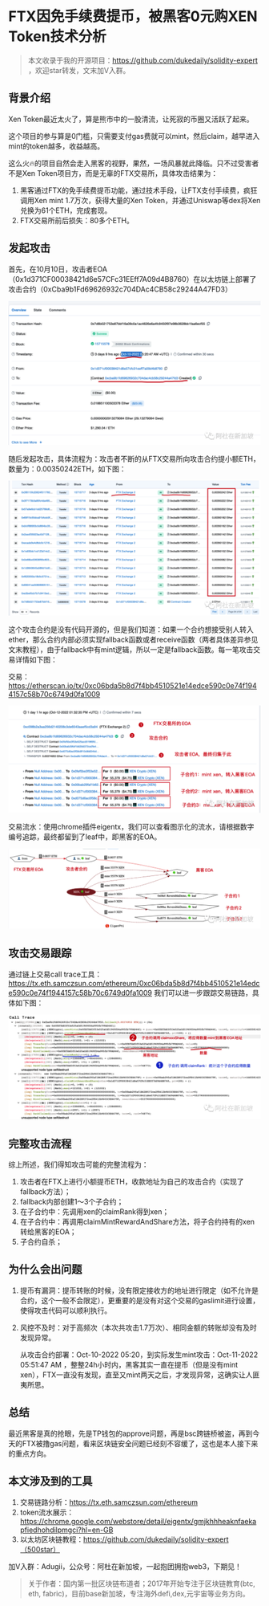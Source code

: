 # FTX因免手续费提币，被黑客0元购XEN Token技术分析

> 本文收录于我的开源项目：https://github.com/dukedaily/solidity-expert ，欢迎star转发，文末加V入群。



## 背景介绍

Xen Token最近太火了，算是熊市中的一股清流，让死寂的币圈又活跃了起来。

这个项目的参与算是0门槛，只需要支付gas费就可以mint，然后claim，越早进入mint的token越多，收益越高。

这么火🔥的项目自然会走入黑客的视野，果然，一场风暴就此降临。只不过受害者不是Xen Token项目方，而是无辜的FTX交易所，具体攻击结果为：

1. 黑客通过FTX的免手续费提币功能，通过技术手段，让FTX支付手续费，疯狂调用Xen mint 1.7万次，获得大量的Xen Token，并通过Uniswap等dex将Xen兑换为61个ETH，完成套现。
2. FTX交易所前后损失：80多个ETH。



## 发起攻击

首先，在10月10日，攻击者EOA（0x1d371CF00038421d6e57CFc31EEff7A09d4B8760）在以太坊链上部署了攻击合约（0xCba9b1Fd69626932c704DAc4CB58c29244A47FD3）

![image-20221014004119421](assets/image-20221014004119421.png)

随后发起攻击，具体流程为：攻击者不断的从FTX交易所向攻击合约提小额ETH，数量为：0.00350242ETH，如下图：

![image-20221014004310723](assets/image-20221014004310723.png)

这个攻击合约是没有代码开源的，但是我们知道：如果一个合约想接受别人转入ether，那么合约内部必须实现fallback函数或者receive函数（两者具体差异参见文末教程），由于fallback中有mint逻辑，所以一定是fallback函数。每一笔攻击交易详情如下图：

交易：https://etherscan.io/tx/0xc06bda5b8d7f4bb4510521e14edce590c0e74f1944157c58b70c6749d0fa1009

![image-20221014004134405](assets/image-20221014004134405.png)

交易流水：使用chrome插件eigentx，我们可以查看图示化的流水，请根据数字编号追踪，最终都留到了leaf中，即黑客的EOA。

![image-20221014004144529](assets/image-20221014004144529.png)



## 攻击交易跟踪

通过链上交易call trace工具：https://tx.eth.samczsun.com/ethereum/0xc06bda5b8d7f4bb4510521e14edce590c0e74f1944157c58b70c6749d0fa1009   我们可以进一步跟踪交易链路，具体如下图：

![image-20221014004332664](assets/image-20221014004332664.png)



## 完整攻击流程

综上所述，我们得知攻击可能的完整流程为：

1. 攻击者在FTX上进行小额提币ETH，收款地址为自己的攻击合约（实现了fallback方法）；
2. fallback内部创建1～3个子合约；
3. 在子合约中：先调用xen的claimRank得到xen；
4. 在子合约中：再调用claimMintRewardAndShare方法，将子合约持有的xen转给黑客的EOA；
5. 子合约自杀；



## 为什么会出问题

1. 提币有漏洞：提币转账的时候，没有限定接收方的地址进行限定（如不允许是合约，这个一般不会限定），更重要的是没有对这个交易的gaslimit进行设置，使得攻击代码可以顺利执行。

   

2. 风控不及时：对于高频次（本次共攻击1.7万次）、相同金额的转账却没有及时发现异常。

   从攻击合约部署：Oct-10-2022 05:20，到实际发生mint攻击：Oct-11-2022 05:51:47 AM ，整整24h小时内，黑客其实一直在提币（但是没有mint xen），FTX一直没有发现，直至又mint两天之后，才发现异常，这确实让人匪夷所思。



## 总结

最近黑客是真的抢眼，先是TP钱包的approve问题，再是bsc跨链桥被盗，再到今天的FTX被撸gas问题，看来区块链安全问题已经刻不容缓了，这也是本人接下来的重点方向。



## 本文涉及到的工具

1. 交易链路分析：https://tx.eth.samczsun.com/ethereum
2. token流水展示：https://chrome.google.com/webstore/detail/eigentx/gmjkhhheaknfaekapfiedhohdilpmgci?hl=en-GB
3. 以太坊区块链教程：https://github.com/dukedaily/solidity-expert（500star）





加V入群：Adugii，公众号：阿杜在新加坡，一起抱团拥抱web3，下期见！

> 关于作者：国内第一批区块链布道者；2017年开始专注于区块链教育(btc, eth, fabric)，目前base新加坡，专注海外defi,dex,元宇宙等业务方向。
